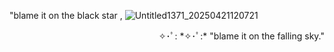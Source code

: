 
 "blame it on the black star ,
![Untitled1371_20250421120721](https://github.com/user-attachments/assets/adfb5602-4441-41a5-8534-f076bdde5f92)

 <p align="right"> ✧･ﾟ: *✧･ﾟ:* "blame it on the falling sky."
